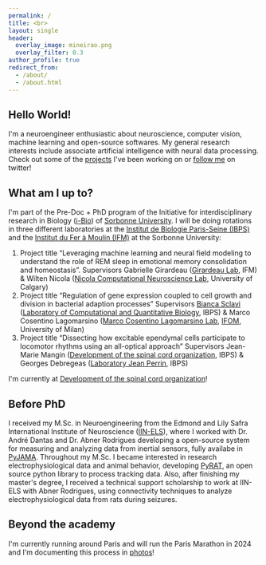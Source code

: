 ```yaml
---
permalink: /
title: <br>
layout: single
header:
  overlay_image: mineirao.png
  overlay_filter: 0.3
author_profile: true
redirect_from: 
  - /about/
  - /about.html
---
```


## Hello World!

I'm a neuroengineer enthusiastic about neuroscience, computer vision, machine learning and open-source softwares.
My general research interests include associate artificial intelligence with neural data processing. Check out some of the 
[projects](https://tuliofalmeida.github.io/projects/) I've been working on or [follow me](https://twitter.com/tuliofalmeida) on twitter!
 
## What am I up to?

I'm part of the Pre-Doc + PhD program of the Initiative for interdisciplinary research in Biology ([i-Bio](http://ibio.sorbonne-universite.fr/)) of [Sorbonne University](https://www.sorbonne-universite.fr/). I will be doing rotations in three different laboratories at the [Institut de Biologie Paris-Seine (IBPS)](https://www.ibps.sorbonne-universite.fr/en) and the [Institut du Fer à Moulin (IFM)](https://ifm-institute.org/en/home/) at the Sorbonne University:

1. Project title “Leveraging machine learning and neural field modeling to understand the role of REM sleep in emotional memory consolidation and homeostasis”. Supervisors Gabrielle Girardeau ([Girardeau Lab](https://girardeaulab.org/), IFM) & Wilten Nicola ([Nicola Computational Neuroscience Lab](https://www.nicolacomputationalneurosciencelab.com/), University of Calgary)
2. Project title “Regulation of gene expression coupled to cell growth and division in bacterial adaption processes” Supervisors [Bianca Sclavi](https://sites.google.com/site/biancasclavi/?pli=1) ([Laboratory of Computational and Quantitative Biology](https://www.ibps.sorbonne-universite.fr/en/research/computational-and-quantitative-biology/genome-biology), IBPS) & Marco Cosentino Lagomarsino ([Marco Cosentino Lagomarsino Lab](https://www.ifom.eu/en/cancer-research/research-labs/research-lab-cosentinolagomarsino.php), [IFOM](https://www.ifom.eu/en/), University of Milan)
3. Project title “Dissecting how excitable ependymal cells participate to locomotor rhythms using an all-optical approach” Supervisors Jean-Marie Mangin ([Development of the spinal cord organization](https://www.ibps.sorbonne-universite.fr/en/research/neuroscience/development-of-the-spinal-cord-organization), IBPS) & Georges Debregeas ([Laboratory Jean Perrin](https://www.labojeanperrin.fr/?gdebregeas), IBPS)

I'm currently at [Development of the spinal cord organization](https://www.ibps.sorbonne-universite.fr/en/research/neuroscience/development-of-the-spinal-cord-organization)!

## Before PhD

I received my M.Sc. in Neuroengineering from the Edmond and Lily Safra International Institute of Neuroscience ([IIN-ELS](http://www.institutosantosdumont.org.br/en/unidade/edmond-and-lily-safra-international-institute-of-neurosciences/)), where I worked with Dr. André Dantas and Dr. Abner Rodrigues developing a open-source system for measuring and analyzing data from inertial sensors, fully availabe in [PyJAMA](https://github.com/tuliofalmeida/pyjama). Throughout my M.Sc. I became interested in research electrophysiological data and animal behavior, developing [PyRAT](https://github.com/pyratlib/pyrat), an open source python library to process tracking data. Also, after finishing my master's degree, I received a technical support scholarship to work at IIN-ELS with Abner Rodrigues, using connectivity techniques to analyze electrophysiological data from rats during seizures.
<br>    

## Beyond the academy

I'm currently running around Paris and will run the Paris Marathon in 2024 and I'm documenting this process in [photos](https://www.instagram.com/running2marathon/)!